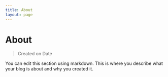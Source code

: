 ```yaml
---
title: About
layout: page
---
```


# About

> Created on Date

You can edit this section using markdown. This is where you describe what 
your blog is about and why you created it.

